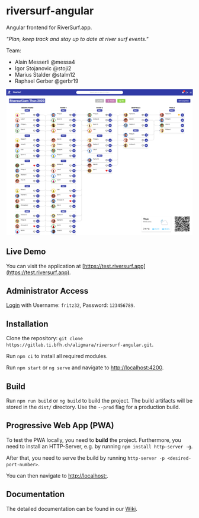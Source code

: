 # riversurf-angular

Angular frontend for RiverSurf.app.

*"Plan, keep track and stay up to date at river surf events."*

Team:

* Alain Messerli @messa4
* Igor Stojanovic @stoji2
* Marius Stalder @stalm12
* Raphael Gerber @gerbr19


![RiverSurf.app Result View](src/assets/images/riversurf-app.png)

## Live Demo

You can visit the application at [https://test.riversurf.app](https://test.riversurf.app).


## Administrator Access

[Login](https://test.riversurf.app/login) with Username: `fritz32`, Password: `123456789`.


## Installation

Clone the repository: `git clone https://gitlab.ti.bfh.ch/aligmara/riversurf-angular.git`.

Run `npm ci` to install all required modules.

Run `npm start` or `ng serve` and navigate to [http://localhost:4200](http://localhost:4200).

## Build

Run `npm run build` or `ng build` to build the project. The build artifacts will be stored in the `dist/` directory. Use the `--prod` flag for a production build.


## Progressive Web App (PWA)

To test the PWA locally, you need to **build** the project. Furthermore, you need to install an HTTP-Server, e.g. by running `npm install http-server -g`.

After that, you need to serve the build by running `http-server -p <desired-port-number>`.

You can then navigate to [http://localhost:<desired-port-number>](http://localhost:<desired-port-number>).


## Documentation

The detailed documentation can be found in our [Wiki](https://gitlab.ti.bfh.ch/aligmara/riversurf-angular/-/wikis/home).
